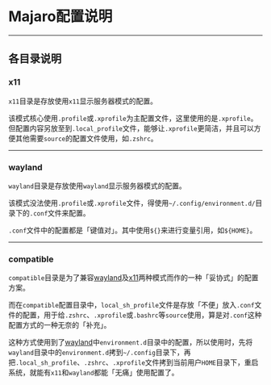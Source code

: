 
# Majaro配置说明

---

## 各目录说明

### x11

`x11`目录是存放使用`x11`显示服务器模式的配置。

该模式核心使用`.profile`或`.xprofile`为主配置文件，这里使用的是`.xprofile`。但配置内容另放至到`.local_profile`文件，能够让`.xprofile`更简洁，并且可以方便其他需要`source`的配置文件使用，如`.zshrc`。


---

### wayland

`wayland`目录是存放使用`wayland`显示服务器模式的配置。

该模式没法使用`.profile`或`.xprofile`文件，得使用`~/.config/environment.d/`目录下的`.conf`文件来配置。

`.conf`文件中的配置都是「键值对」。其中使用`${}`来进行变量引用，如`${HOME}`。


---

### compatible

`compatible`目录是为了兼容[wayland](#wayland)及[x11](#x11)两种模式而作的一种「妥协式」的配置方案。

而在`compatible`配置目录中，`local_sh_profile`文件是存放「不便」放入`.conf`文件的配置，用于给`.zshrc`、`.xprofile`或`.bashrc`等`source`使用，算是对`.conf`这种配置方式的一种无奈的「补充」。

这种方式使用到了[wayland](#wayland)中`environment.d`目录中的配置，所以使用时，先将`wayland`目录中的`environment.d`拷到`~/.config`目录下，再把`.local_sh_profile`、`.zshrc`、`.xprofile`文件拷到当前用户`HOME`目录下，重启系统，就能有`x11`和`wayland`都能「无痛」使用配置了。



